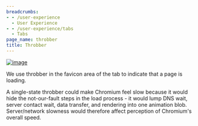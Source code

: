```yaml
---
breadcrumbs:
- - /user-experience
  - User Experience
- - /user-experience/tabs
  - Tabs
page_name: throbber
title: Throbber
---
```


[<img alt="image"
src="/user-experience/tabs/throbber/throbber.png">](/user-experience/tabs/throbber/throbber.png)

We use throbber in the favicon area of the tab to indicate that a page is
loading.

A single-state throbber could make Chromium feel slow because it would hide the
not-our-fault steps in the load process - it would lump DNS wait, server contact
wait, data transfer, and rendering into one animation blob. Server/network
slowness would therefore affect perception of Chromium's overall speed.
